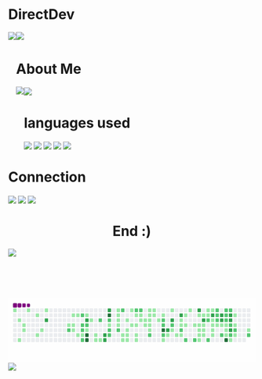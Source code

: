 #  <h> DirectDev</h>

<div>
	<body>
  <a href"https://github.com/Directinho/">
<p>
<img height="180cm" weight="50" align="down" src="https://c.tenor.com/T9xkJO7G7poAAAAM/elma-pointing.gif"/> 
<img height="180cm" align="left" src="https://github-readme-stats.vercel.app/api?username=Directinho&show_icons=true&theme=radical&include_all_commits=true&count_private=private"/>
</p>
</div>
<div>
<p>
<h1>About Me</h1>
	
	
</p>	
</div>
<div>
<p>
<img height="180" align="center" src="https://media1.giphy.com/media/MOCQX3U6wKPFDPGyoc/giphy.gif?cid=790b76115e940468ded39105be04c454f8e35b883dfa7b68&rid=giphy.gif&ct=g"/>
<img height="160cm" weight="150" align="left" src="https://github-readme-stats.vercel.app/api/top-langs/?username=Directinho&show=langs_count=3"/>

</p>
</div>
	</body>
<body>
<div>
<p>	
<h1>languages used</h1>

<img height="50cm" align="center" src="https://i.imgur.com/N3A969j.gif"/>
<img height="50cm" align="center" src="https://i.imgur.com/pSDXRKs.png" onclick=(https://developer.mozilla.org/en-US/docs/Web/JavaScript)/>
<img height="50" align="center" src="https://i.imgur.com/3xopVhI.png" onclick=(https://www.python.org/psf/)/> 
<img height="50" align="center" src="https://i.imgur.com/LHJzvaI.png" onclick=(https://www.typescriptlang.org)/>
<img height="50" align="center" src="https://i.imgur.com/N3A969j.gif"/>
</p>
</div>
	

<div>
<p>

<h1>Connection</h1>

<img height="120cm" align="center" src="https://i.imgur.com/qCNG93Z.png"> 
<img height="120cm" align="center" src="https://i.imgur.com/JuFWG8m.png"/>
<img height="120cm" align="center" src="https://i.imgur.com/wS8Ekmn.png"/>
 
</p>
<p>

</p>
</div>

<div>
<p>
	
<h1 align="center">End :)</h1 align="down">		
	
<img height="100cm" align="left" src="https://i.imgur.com/s82OT10.gif"/>
<img height="130cm" align="center" src="https://raw.githubusercontent.com/Platane/snk/output/github-contribution-grid-snake.gif"/>
<img height="100cm" align="center" src="https://i.imgur.com/s82OT10.gif"/>
	
</p>
</div>
</body>
</div>
